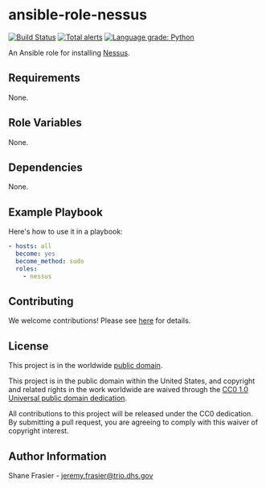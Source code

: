# ansible-role-nessus #

[![Build Status](https://travis-ci.com/cisagov/ansible-role-nessus.svg?branch=develop)](https://travis-ci.com/cisagov/ansible-role-nessus)
[![Total alerts](https://img.shields.io/lgtm/alerts/g/cisagov/ansible-role-nessus.svg?logo=lgtm&logoWidth=18)](https://lgtm.com/projects/g/cisagov/ansible-role-nessus/alerts/)
[![Language grade: Python](https://img.shields.io/lgtm/grade/python/g/cisagov/ansible-role-nessus.svg?logo=lgtm&logoWidth=18)](https://lgtm.com/projects/g/cisagov/ansible-role-nessus/context:python)

An Ansible role for installing
[Nessus](https://www.tenable.com/products/nessus/nessus-professional).

## Requirements ##

None.

## Role Variables ##

None.

## Dependencies ##

None.

## Example Playbook ##

Here's how to use it in a playbook:

```yaml
- hosts: all
  become: yes
  become_method: sudo
  roles:
    - nessus
```

## Contributing ##

We welcome contributions!  Please see [here](CONTRIBUTING.md) for
details.

## License ##

This project is in the worldwide [public domain](LICENSE).

This project is in the public domain within the United States, and
copyright and related rights in the work worldwide are waived through
the [CC0 1.0 Universal public domain
dedication](https://creativecommons.org/publicdomain/zero/1.0/).

All contributions to this project will be released under the CC0
dedication. By submitting a pull request, you are agreeing to comply
with this waiver of copyright interest.

## Author Information ##

Shane Frasier - <jeremy.frasier@trio.dhs.gov>
